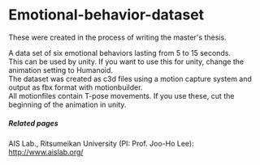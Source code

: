 # Emotional-behavior-dataset
These were created in the process of writing the master's thesis.

A data set of six emotional behaviors lasting from 5 to 15 seconds.  
This can be used by unity. If you want to use this for unity, change the animation setting to Humanoid.  
The dataset was created as c3d files using a motion capture system and output as fbx format with motionbuilder.  
All motionfiles contain T-pose movements. If you use these, cut the beginning of the animation in unity.  



##### Related pages
AIS Lab., Ritsumeikan University (PI: Prof. Joo-Ho Lee): http://www.aislab.org/  

